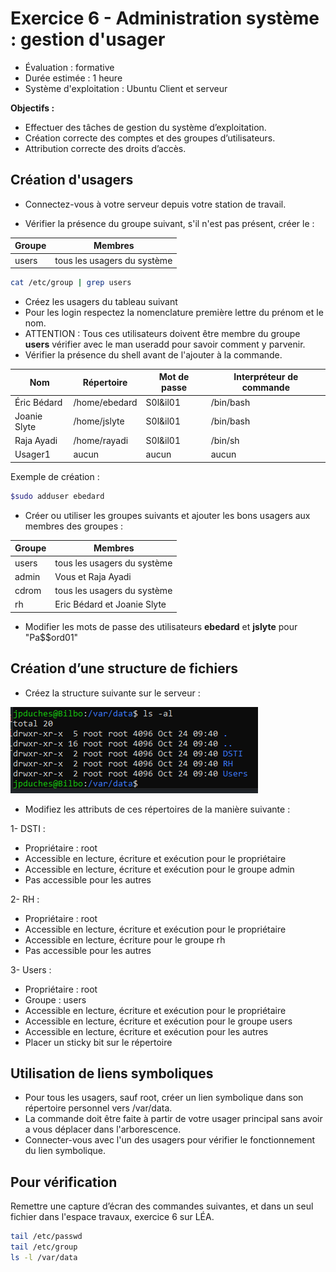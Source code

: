 ﻿# Exercice 6 - Administration système : gestion d'usager


- Évaluation : formative
- Durée estimée : 1 heure
- Système d'exploitation : Ubuntu Client et serveur

**Objectifs :**

- Effectuer des tâches de gestion du système d’exploitation.
- Création correcte des comptes et des groupes d’utilisateurs.
- Attribution correcte des droits d’accès.

## Création d'usagers

- Connectez-vous à votre serveur depuis votre station de travail.

- Vérifier la présence du groupe suivant, s'il n'est pas présent, créer le :


|Groupe | Membres |
|----------     | ----------    |
| users | tous les usagers du système |

```bash
cat /etc/group | grep users
```

- Créez les usagers du tableau suivant 
- Pour les login respectez la nomenclature première lettre du prénom et le nom. 
- ATTENTION : Tous ces utilisateurs doivent être membre du groupe  **users** vérifier avec le man useradd pour savoir comment y parvenir.
- Vérifier la présence du shell avant de l'ajouter à la commande.



|Nom            | Répertoire    | Mot de passe  | Interpréteur de commande |
|----------     | ----------    | ------------- |------------- |
| Éric Bédard   | /home/ebedard | S0l&il01      |/bin/bash
| Joanie Slyte  | /home/jslyte  | S0l&il01      |/bin/bash
| Raja Ayadi    | /home/rayadi  | S0l&il01      |/bin/sh
| Usager1       | aucun     | aucun     | aucun  |


Exemple de création : 
```bash
$sudo adduser ebedard
```
- Créer ou utiliser les groupes suivants et  ajouter les bons usagers aux membres des groupes  :


|Groupe | Membres |
|----------     | ----------    |
| users | tous les usagers du système |
| admin | Vous et Raja Ayadi |
| cdrom | tous les usagers du système |
| rh | Eric Bédard et Joanie Slyte |


- Modifier les mots de passe des utilisateurs **ebedard** et **jslyte** pour "Pa$$ord01"



## Création d’une structure de fichiers


- Créez la structure suivante sur le serveur : 


![Structure à créer](images/VarData.png)


- Modifiez les attributs de ces répertoires de la manière suivante :


1- DSTI :
   * Propriétaire : root 
   * Accessible en lecture, écriture et exécution pour le propriétaire
   * Accessible en lecture, écriture et exécution pour le groupe admin
   * Pas accessible pour les autres


2- RH :
   * Propriétaire : root 
   * Accessible en lecture, écriture et exécution pour le propriétaire
   * Accessible en lecture, écriture  pour le groupe rh
   * Pas accessible pour les autres


3- Users :
   * Propriétaire : root 
   * Groupe : users
   * Accessible en lecture, écriture et exécution pour le propriétaire
   * Accessible en lecture, écriture et exécution pour le groupe users
   * Accessible en lecture, écriture et exécution pour les autres
   * Placer un sticky bit sur le répertoire

## Utilisation de liens symboliques

- Pour tous les usagers, sauf root, créer un lien symbolique dans son répertoire personnel vers /var/data.
- La commande doit être faite à partir de votre usager principal sans avoir a vous déplacer dans l'arborescence.
- Connecter-vous avec l'un des usagers pour vérifier le fonctionnement du lien symbolique.
## Pour vérification
Remettre une capture d’écran des commandes suivantes, et dans un seul fichier dans l'espace travaux, exercice 6 sur LÉA.

```bash
tail /etc/passwd
tail /etc/group
ls -l /var/data
```



